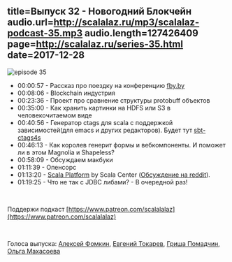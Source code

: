 title=Выпуск 32 - Новогодний Блокчейн
audio.url=http://scalalaz.ru/mp3/scalalaz-podcast-35.mp3
audio.length=127426409
page=http://scalalaz.ru/series-35.html
date=2017-12-28
----

![episode 35](img/episode35.png)


* 00:00:57 - Рассказ про поездку на конференцию [fby.by](https://fby.by)
* 00:08:06 - Blockchain индустрия
* 00:23:36 - Проект про сравнение структуры protobuff объектов
* 00:35:00 - Как хранить картинки на HDFS или S3 в человекочитаемом виде
* 00:40:56 - Генератор ctags
  для scala с поддержкой зависимостей(для emacs и других редакторов). Будет тут [sbt-ctags4s](https://github.com/strobe/sbt-ctags4s)
* 00:46:13 - Как королев генерит формы и вебкомпоненты.
  И поможет ли в этом Magnolia и Shapeless?
* 00:58:09 - Обсуждаем макбуки
* 01:11:39 - Опенсорс
* 01:13:20 - [Scala Platform](https://scalacenter.github.io/platform/platform.html) by Scala Center ([Обсуждение на reddit](https://www.reddit.com/r/scala/comments/7li26z/what_modules_would_you_like_to_see_in_the_new/)).
* 01:19:25 - Что не так с JDBC либами? - В очередной раз!

<br/>

Поддержи подкаст [https://www.patreon.com/scalalalaz](https://www.patreon.com/scalalalaz)

<br/>

Голоса выпуска: [Алексей Фомкин](https://github.com/fomkin), [Евгений Токарев](http://github.com/strobe), [Гриша Помадчин](https://github.com/pomadchin),
[Ольга Махасоева](https://twitter.com/oli_kitty)
